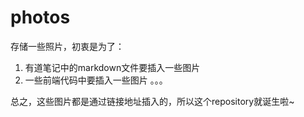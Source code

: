 # photos
存储一些照片，初衷是为了：
1. 有道笔记中的markdown文件要插入一些图片
2. 一些前端代码中要插入一些图片
。。。

总之，这些图片都是通过链接地址插入的，所以这个repository就诞生啦~
